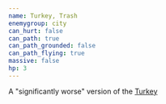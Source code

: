 ```yaml
---
name: Turkey, Trash
enemygroup: city
can_hurt: false
can_path: true
can_path_grounded: false
can_path_flying: true
massive: false
hp: 3
---
```


A "significantly worse" version of the [Turkey](#enemy-turkey)
